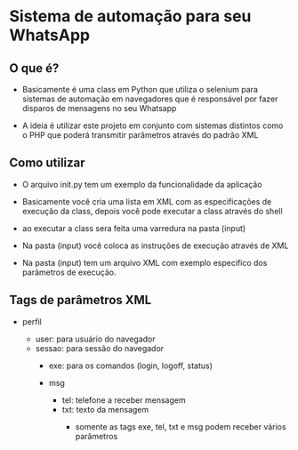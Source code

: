 <h1>Sistema de automação para seu WhatsApp </h1>
<h2>O que é?</h2>
<ul>
  <li>
    <p>Basicamente é uma class em Python que utiliza o selenium para sistemas de automação em navegadores que é responsável por fazer disparos de mensagens no seu Whatsapp</p>
  </li>
  <li>
    <p>A ideia é utilizar este projeto em conjunto com sistemas distintos como o PHP que poderá transmitir parâmetros através do padrão XML</p>
  </li>
</ul>
<h2>Como utilizar</h2>
<ul>
  <li>
    <p>O arquivo init.py tem um exemplo da funcionalidade da aplicação</p>
  </li>
  <li>
    <p>Basicamente você cria uma lista em XML com as especificações de execução da class, depois você pode executar a class através do shell</p>
  </li>
  <li>
    <p>ao executar a class sera feita uma varredura na pasta (input)</p>
  </li>
  <li>
    <p>Na pasta (input) você coloca as instruções de execução através de XML</p>
  </li>
  <li>
    <p>Na pasta (input) tem um arquivo XML com exemplo especifico dos parâmetros de execução.</p>
  </li>
</ul>

<h2>Tags de parâmetros XML</h2>
<ul>
  <li>
    <p>perfil</p>
    <ul>
      <li>user: para usuário do navegador</li>
      <li>sessao: para sessão do navegador</li>
    <ul>
  </li>
  <li>
    <p>exe: para os comandos (login, logoff, status)</p>
  </li>

  <li>
    <p>msg</p>
    <ul>
      <li>tel: telefone a receber mensagem</li>
      <li>txt: texto da mensagem</li>
    <ul>
  </li>
  <li>
    <p>somente as tags exe, tel, txt e msg podem receber vários parâmetros</p>
  </li>
</ul>
